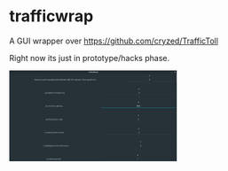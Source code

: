 # trafficwrap
A GUI wrapper over https://github.com/cryzed/TrafficToll

Right now its just in prototype/hacks phase.

<img src="./tw.png" width="60%" height="60%">

